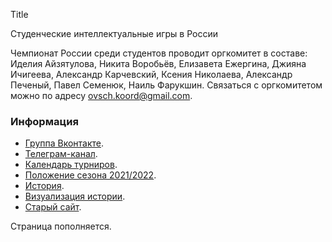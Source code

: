 Title

Студенческие интеллектуальные игры в России

Чемпионат России среди студентов проводит оргкомитет в составе: Иделия Айзятулова, Никита Воробьёв, Елизавета Ежергина, Джияна Ичигеева, Александр Карчевский, Ксения Николаева, Александр Печеный, Павел Семенюк, Наиль Фарукшин. Связаться с оргкомитетом можно по адресу <ovsch.koord@gmail.com>.

### Информация 

- [Группа Вконтакте](https://vk.com/chgk_student).
- [Телеграм-канал](https://t.me/studchr).
- [Календарь турниров](https://vk.com/@chgk_student-kalendar).
- [Положение сезона 2021/2022](https://drive.google.com/file/d/1lR2C7aNHXHWPObhUpCpwTlyPojrEDyMj/view).
- [История](https://vk.com/@chgk_student-istoriya-studchrov).
- [Визуализация истории](https://astrofyz.github.io/chart_short_highlights.html).
- [Старый сайт](http://studchr.chgk.info/).

Страница пополняется.
